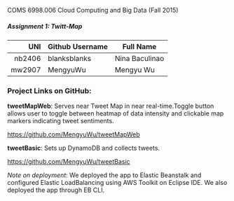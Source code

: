 COMS 6998.006 Cloud Computing and Big Data (Fall 2015)
##### Assignment 1: Twitt-Map

| UNI      | Github Username  | Full Name      |
|---------:|------------------|----------------|
|  nb2406  | blanksblanks     | Nina Baculinao |
|  mw2907  | MengyuWu         | Mengyu Wu      |

### Project Links on GitHub:

__tweetMapWeb__: Serves near Tweet Map in near real-time.Toggle button allows user to toggle between heatmap of data intensity and clickable map markers indicating tweet sentiments.

https://github.com/MengyuWu/tweetMapWeb

__tweetBasic__: Sets up DynamoDB and collects tweets.

https://github.com/MengyuWu/tweetBasic

_Note on deployment_: We deployed the app to Elastic Beanstalk and configured Elastic LoadBalancing using AWS Toolkit on Eclipse IDE. We also deployed the app through EB CLI.